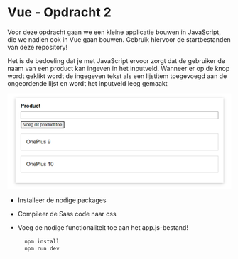 # Vue - Opdracht 2

Voor deze opdracht gaan we een kleine applicatie bouwen in JavaScript, die we nadien ook in Vue gaan bouwen. Gebruik hiervoor de startbestanden van deze repository!

Het is de bedoeling dat je met JavaScript ervoor zorgt dat de gebruiker de naam van een product kan ingeven in het inputveld. Wanneer er op de knop wordt geklikt wordt de ingegeven tekst als een lijstitem toegevoegd aan de ongeordende lijst en wordt het inputveld leeg gemaakt

![opgave](assets/opgave.png)

- Installeer de nodige packages 
- Compileer de Sass code naar css
- Voeg de nodige functionaliteit toe aan het app.js-bestand!


        npm install
        npm run dev